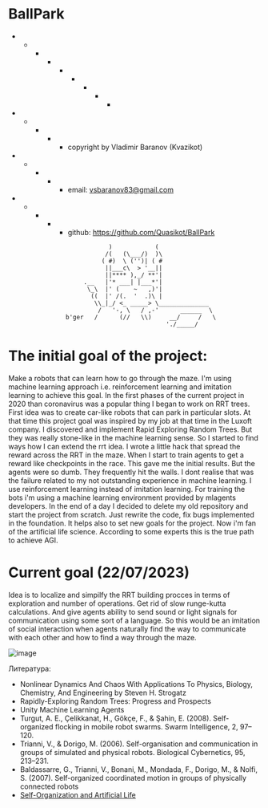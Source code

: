 # BallPark

  + - - - + - + - -
  + - + - + copyright by Vladimir Baranov (Kvazikot)  <br>
  + - + - + email: vsbaranov83@gmail.com  <br>
  + - + - + github:  https://github.com/Quasikot/BallPark <br>
```
                            )            (
                           /(   (\___/)  )\
                          ( #)  \ ('')| ( #
                           ||___c\  > '__||
                           ||**** ),_/ **'|
                     .__   |'* ___| |___*'|
                      \_\  |' (    ~   ,)'|
                       ((  |' /(.  '  .)\ |
                        \\_|_/ <_ _____> \______________
                         /   '-, \   / ,-'      ______  \
                b'ger   /      (//   \\)     __/     /   \
                                            './_____/
```              
# The initial goal of the project:
Make a robots that can learn how to go through the maze.
I'm using machine learning approach i.e. reinforcement learning and imitation learning to achieve this goal.
In the first phases of the current project in 2020 than coronavirus was a popular thing I began to work on RRT trees.
First idea was to create car-like robots that can park in particular slots. At that time this project goal was inspired by my job at that time in the Luxoft company.
I discovered and implement Rapid Exploring Random Trees. But they  was really stone-like in the machine learning sense.
So I started to find ways how I can extend the rrt idea. I wrote a little hack that spread the reward across the RRT in the maze.
When I start to train agents to get a reward like checkpoints in the race. This gave me the initial results.
But the agents were so dumb. They frequently hit the walls. I dont realise that was the failure related to my not outstanding experience in machine learning.
I use reinforcement learning instead of imitation learning. 
For training the bots i'm using a machine learning environment provided by mlagents developers.
In the end of a day I decided to delete my old repository and start the project from scratch.
Just rewrite the code, fix bugs implemented in the foundation. 
It helps also to set new goals for the project. Now i'm fan of the artificial life science.
According to some experts this is the true path to achieve AGI. 

# Current goal (22/07/2023)
Idea is to localize and simpilfy the RRT building procces in terms of exploration and number of operations. Get rid of slow runge-kutta calculations. And give agents ability to send sound or light signals for communication using some sort of a language.
So this would be an imitation of social interaction when agents naturally find the way to communicate with each other and how to find a way through the maze.

![image](https://github.com/Quasikot/BallPark/blob/main/images/Screenshot%202023-07-27%20112045.png?raw=true)
  
Литература:
* Nonlinear Dynamics And Chaos With Applications To Physics, Biology, Chemistry, And Engineering by Steven H. Strogatz
* Rapidly-Exploring Random Trees: Progress and Prospects
* Unity Machine Learning Agents
* Turgut, A. E., Çelikkanat, H., Gökçe, F., & Şahin, E. (2008). Self-organized flocking in mobile robot swarms. Swarm Intelligence, 2, 97–120.
* Trianni, V., & Dorigo, M. (2006). Self-organisation and communication in groups of simulated and physical robots. Biological Cybernetics, 95, 213–231.
* Baldassarre, G., Trianni, V., Bonani, M., Mondada, F., Dorigo, M., & Nolfi, S. (2007). Self-organized coordinated motion in groups of physically connected robots
* [Self-Organization and Artificial Life](https://direct.mit.edu/artl/article/26/3/391/93243/Self-Organization-and-Artificial-Life)
  
